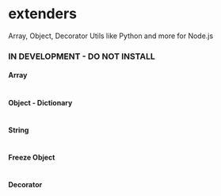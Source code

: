 # extenders
Array, Object, Decorator Utils like Python and more for Node.js

### IN DEVELOPMENT - DO NOT INSTALL


#### Array

```

```


#### Object - Dictionary

```

```


#### String

```

```


#### Freeze Object

```

```


#### Decorator

```

```

